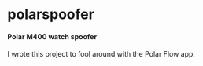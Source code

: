 # polarspoofer

#### Polar M400 watch spoofer

I wrote this project to fool around with the Polar Flow app.
